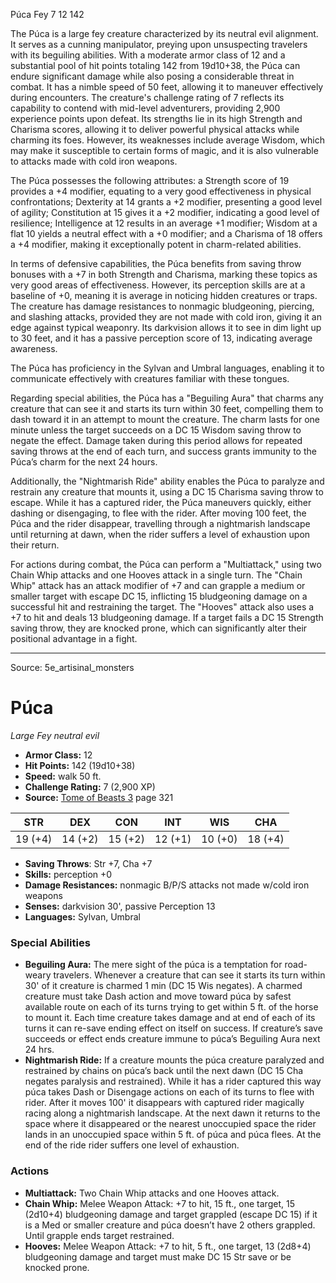 <MonsterName/>Púca</MonsterName>
<CreatureType/>Fey</CreatureType>
<CR/>7</CR>
<AC/>12</AC>
<HP/>142</HP>
<summary>The Púca is a large fey creature characterized by its neutral evil alignment. It serves as a cunning manipulator, preying upon unsuspecting travelers with its beguiling abilities. With a moderate armor class of 12 and a substantial pool of hit points totaling 142 from 19d10+38, the Púca can endure significant damage while also posing a considerable threat in combat. It has a nimble speed of 50 feet, allowing it to maneuver effectively during encounters. The creature's challenge rating of 7 reflects its capability to contend with mid-level adventurers, providing 2,900 experience points upon defeat. Its strengths lie in its high Strength and Charisma scores, allowing it to deliver powerful physical attacks while charming its foes. However, its weaknesses include average Wisdom, which may make it susceptible to certain forms of magic, and it is also vulnerable to attacks made with cold iron weapons.</summary>

<detail>

The Púca possesses the following attributes: a Strength score of 19 provides a +4 modifier, equating to a very good effectiveness in physical confrontations; Dexterity at 14 grants a +2 modifier, presenting a good level of agility; Constitution at 15 gives it a +2 modifier, indicating a good level of resilience; Intelligence at 12 results in an average +1 modifier; Wisdom at a flat 10 yields a neutral effect with a +0 modifier; and a Charisma of 18 offers a +4 modifier, making it exceptionally potent in charm-related abilities.

In terms of defensive capabilities, the Púca benefits from saving throw bonuses with a +7 in both Strength and Charisma, marking these topics as very good areas of effectiveness. However, its perception skills are at a baseline of +0, meaning it is average in noticing hidden creatures or traps. The creature has damage resistances to nonmagic bludgeoning, piercing, and slashing attacks, provided they are not made with cold iron, giving it an edge against typical weaponry. Its darkvision allows it to see in dim light up to 30 feet, and it has a passive perception score of 13, indicating average awareness.

The Púca has proficiency in the Sylvan and Umbral languages, enabling it to communicate effectively with creatures familiar with these tongues.

Regarding special abilities, the Púca has a "Beguiling Aura" that charms any creature that can see it and starts its turn within 30 feet, compelling them to dash toward it in an attempt to mount the creature. The charm lasts for one minute unless the target succeeds on a DC 15 Wisdom saving throw to negate the effect. Damage taken during this period allows for repeated saving throws at the end of each turn, and success grants immunity to the Púca’s charm for the next 24 hours.

Additionally, the "Nightmarish Ride" ability enables the Púca to paralyze and restrain any creature that mounts it, using a DC 15 Charisma saving throw to escape. While it has a captured rider, the Púca maneuvers quickly, either dashing or disengaging, to flee with the rider. After moving 100 feet, the Púca and the rider disappear, travelling through a nightmarish landscape until returning at dawn, when the rider suffers a level of exhaustion upon their return.

For actions during combat, the Púca can perform a "Multiattack," using two Chain Whip attacks and one Hooves attack in a single turn. The "Chain Whip" attack has an attack modifier of +7 and can grapple a medium or smaller target with escape DC 15, inflicting 15 bludgeoning damage on a successful hit and restraining the target. The "Hooves" attack also uses a +7 to hit and deals 13 bludgeoning damage. If a target fails a DC 15 Strength saving throw, they are knocked prone, which can significantly alter their positional advantage in a fight.</detail>



---

Source: 5e_artisinal_monsters

# Púca

*Large* *Fey* *neutral evil*

- **Armor Class:** 12
- **Hit Points:** 142 (19d10+38)
- **Speed:** walk 50 ft.
- **Challenge Rating:** 7 (2,900 XP)
- **Source:** [Tome of Beasts 3](https://koboldpress.com/kpstore/product/tome-of-beasts-3-for-5th-edition/) page 321

| STR | DEX | CON | INT | WIS | CHA |
| --- | --- | --- | --- | --- | --- |
| 19 (+4) | 14 (+2) | 15 (+2) | 12 (+1) | 10 (+0) | 18 (+4) |

- **Saving Throws**: Str +7, Cha +7
- **Skills:** perception +0
- **Damage Resistances:** nonmagic B/P/S attacks not made w/cold iron weapons
- **Senses:** darkvision 30', passive Perception 13
- **Languages:** Sylvan, Umbral

### Special Abilities

- **Beguiling Aura:** The mere sight of the púca is a temptation for road-weary travelers. Whenever a creature that can see it starts its turn within 30' of it creature is charmed 1 min (DC 15 Wis negates). A charmed creature must take Dash action and move toward púca by safest available route on each of its turns trying to get within 5 ft. of the horse to mount it. Each time creature takes damage and at end of each of its turns it can re-save ending effect on itself on success. If creature’s save succeeds or effect ends creature immune to púca’s Beguiling Aura next 24 hrs.
- **Nightmarish Ride:** If a creature mounts the púca creature paralyzed and restrained by chains on púca’s back until the next dawn (DC 15 Cha negates paralysis and restrained). While it has a rider captured this way púca takes Dash or Disengage actions on each of its turns to flee with rider. After it moves 100' it disappears with captured rider magically racing along a nightmarish landscape. At the next dawn it returns to the space where it disappeared or the nearest unoccupied space the rider lands in an unoccupied space within 5 ft. of púca and púca flees. At the end of the ride rider suffers one level of exhaustion.

### Actions

- **Multiattack:** Two Chain Whip attacks and one Hooves attack.
- **Chain Whip:** Melee Weapon Attack: +7 to hit, 15 ft., one target, 15 (2d10+4) bludgeoning damage and target grappled (escape DC 15) if it is a Med or smaller creature and púca doesn’t have 2 others grappled. Until grapple ends target restrained.
- **Hooves:** Melee Weapon Attack: +7 to hit, 5 ft., one target, 13 (2d8+4) bludgeoning damage and target must make DC 15 Str save or be knocked prone.




